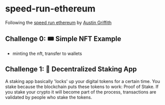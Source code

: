 # speed-run-ethereum

Following the [speed run ethereum](https://speedrunethereum.com/) by [Austin Griffith](https://twitter.com/austingriffith)

## Challenge 0: 🎟 Simple NFT Example

- minting the nft, transfer to wallets 

## Challenge 1: 🥩 Decentralized Staking App

A staking app basically 'locks' up your digital tokens for a certain time. 
You stake because the blockchain puts these tokens to work: Proof of Stake. If you stake your crypto it will become part of the process, transactions are validated by people who stake the tokens. 
